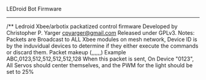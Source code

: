 LEDroid Bot Firmware

**************************************************


/**
Ledroid Xbee/arbotix packatized control firmware
Developed by Christopher P. Yarger <cpyarger@gmail.com> 
Released under GPLv3.
Notes:
Packets are Broadcast to ALL Xbee modules on mesh network, Device ID is by the induvidual devices to determine if they either execute the commands or discard them. 
Packet makeup
(<Command code>,<DeviceID>,<servoID1Position>,<ServoID2Position>,<ServoID3Position>,<ServoID4Position>,<LightPWMLevel>)
Example
ABC,0123,512,512,512,512,128
When this packet is sent, On Device "0123", All Servos should center themselves, and the PWM for the light should be set to 25%

